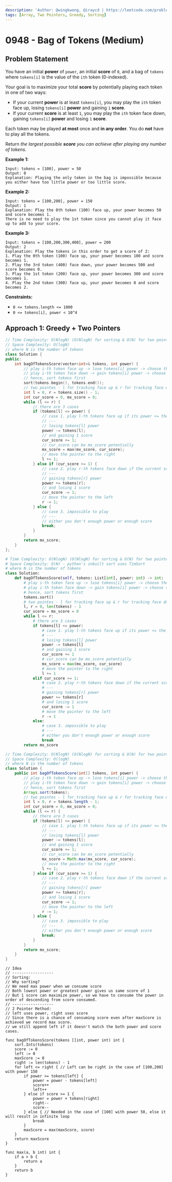 ```yaml
---
description: 'Author: @wingkwong, @iraycd | https://leetcode.com/problems/bag-of-tokens/'
tags: [Array, Two Pointers, Greedy, Sorting]
---
```


# 0948 - Bag of Tokens (Medium) 

## Problem Statement

You have an initial **power** of `power`, an initial **score** of `0`, and a bag of `tokens` where `tokens[i]` is the value of the `ith` token (0-indexed).

Your goal is to maximize your total **score** by potentially playing each token in one of two ways:

- If your current **power** is at least `tokens[i]`, you may play the `ith` token face up, losing `tokens[i]` **power** and gaining `1` **score**.
- If your current **score** is at least `1`, you may play the `ith` token face down, gaining `tokens[i]` **power** and losing `1` **score**.

Each token may be played **at most** once and **in any order**. You do **not** have to play all the tokens.

Return *the largest possible **score** you can achieve after playing any number of tokens*.

**Example 1:**

```
Input: tokens = [100], power = 50
Output: 0
Explanation: Playing the only token in the bag is impossible because you either have too little power or too little score.
```

**Example 2:**

```
Input: tokens = [100,200], power = 150
Output: 1
Explanation: Play the 0th token (100) face up, your power becomes 50 and score becomes 1.
There is no need to play the 1st token since you cannot play it face up to add to your score.
```

**Example 3:**

```
Input: tokens = [100,200,300,400], power = 200
Output: 2
Explanation: Play the tokens in this order to get a score of 2:
1. Play the 0th token (100) face up, your power becomes 100 and score becomes 1.
2. Play the 3rd token (400) face down, your power becomes 500 and score becomes 0.
3. Play the 1st token (200) face up, your power becomes 300 and score becomes 1.
4. Play the 2nd token (300) face up, your power becomes 0 and score becomes 2.
```

**Constraints:**

- `0 <= tokens.length <= 1000`
- `0 <= tokens[i], power < 10^4`

## Approach 1: Greedy + Two Pointers

<Tabs>

<TabItem value="cpp" label="C++">
<SolutionAuthor name="@wingkwong"/>

```cpp
// Time Complexity: O(NlogN) (O(NlogN) for sorting & O(N) for two pointers.)
// Space Complexity: O(logN)
// where N is the number of tokens
class Solution {
public:
    int bagOfTokensScore(vector<int>& tokens, int power) {
        // play i-th token face up -> lose tokens[i] power -> choose the smallest one
        // play i-th token face down -> gain tokens[i] power -> choose the largest one
        // hence, sort tokens first
        sort(tokens.begin(), tokens.end());
        // two pointes - l for tracking face up & r for tracking face down
        int l = 0, r = tokens.size() - 1;
        int cur_score = 0, mx_score = 0;
        while (l <= r) {
            // there are 3 cases
            if (tokens[l] <= power) {
                // case 1. play l-th tokens face up if its power <= the current power
                // ---
                // losing tokens[l] power
                power -= tokens[l];
                // and gaining 1 score
                cur_score += 1;
                // cur_score can be mx_score potentially
                mx_score = max(mx_score, cur_score);
                // move the pointer to the right
                l += 1;
            } else if (cur_score >= 1) {
                // case 2. play r-th tokens face down if the current score is at least 1
                // ---
                // gaining tokens[r] power
                power += tokens[r];
                // and losing 1 score
                cur_score -= 1;
                // move the pointer to the left
                r -= 1;
            } else {
                // case 3. impossible to play
				// ---
                // either you don't enough power or enough score
                break;
            }
        }
        return mx_score;
    }
};
```
</TabItem>

<TabItem value="py" label="Python">
<SolutionAuthor name="@wingkwong"/>

```py
# Time Complexity: O(NlogN) (O(NlogN) for sorting & O(N) for two pointers.)
# Space Complexity: O(N) - python's inbuilt sort uses TimSort
# where N is the number of tokens
class Solution:
    def bagOfTokensScore(self, tokens: List[int], power: int) -> int:
        # play i-th token face up -> lose tokens[i] power -> choose the smallest one
        # play i-th token face down -> gain tokens[i] power -> choose the largest one
        # hence, sort tokens first
        tokens.sort()
        # two pointes - l for tracking face up & r for tracking face down
        l, r = 0, len(tokens) - 1
        cur_score = mx_score = 0
        while l <= r:
            # there are 3 cases
            if tokens[l] <= power:
                # case 1. play l-th tokens face up if its power <= the current power
                # ---
                # losing tokens[l] power
                power -= tokens[l]
                # and gaining 1 score
                cur_score += 1
                # cur_score can be mx_score potentially
                mx_score = max(mx_score, cur_score)
                # move the pointer to the right
                l += 1
            elif cur_score >= 1:
                # case 2. play r-th tokens face down if the current score is at least 1
                # ---
                # gaining tokens[r] power
                power += tokens[r]
                # and losing 1 score
                cur_score -= 1
                # move the pointer to the left
                r -= 1
            else:
                # case 3. impossible to play
                # ---
                # either you don't enough power or enough score
                break
        return mx_score
```

</TabItem>

<TabItem value="java" label="Java">
<SolutionAuthor name="@wingkwong"/>

```java
// Time Complexity: O(NlogN) (O(NlogN) for sorting & O(N) for two pointers.)
// Space Complexity: O(logN)
// where N is the number of tokens
class Solution {
    public int bagOfTokensScore(int[] tokens, int power) {
        // play i-th token face up -> lose tokens[i] power -> choose the smallest one
        // play i-th token face down -> gain tokens[i] power -> choose the largest one
        // hence, sort tokens first
        Arrays.sort(tokens);
        // two pointes - l for tracking face up & r for tracking face down
        int l = 0, r = tokens.length - 1;
        int cur_score = 0, mx_score = 0;
        while (l <= r) {
            // there are 3 cases
            if (tokens[l] <= power) {
                // case 1. play l-th tokens face up if its power <= the current power
                // ---
                // losing tokens[l] power
                power -= tokens[l];
                // and gaining 1 score
                cur_score += 1;
                // cur_score can be mx_score potentially
                mx_score = Math.max(mx_score, cur_score);
                // move the pointer to the right
                l += 1;
            } else if (cur_score >= 1) {
                // case 2. play r-th tokens face down if the current score is at least 1
                // ---
                // gaining tokens[r] power
                power += tokens[r];
                // and losing 1 score
                cur_score -= 1;
                // move the pointer to the left
                r -= 1;
            } else {
                // case 3. impossible to play
                // ---
                // either you don't enough power or enough score
                break;
            }
        }
        return mx_score;
    }
}
```
</TabItem>
<TabItem value="go" label="Go">
<SolutionAuthor name="@iraycd"/>

```golang
// Idea
// ------------------
// Sorting:
// Why sorting?
// We need max power when we consume score
// Both lowest power or greatest power gives us same score of 1
// But 1 score can maximize power, so we have to consume the power in order of descending from score consumed.
// ------------------
// 2 Pointer Method:
// left uses power, right uses score
// Since there is a chance of consuming score even after maxScore is achieved we record max score.
// we still append left if it doesn't match the both power and score cases.

func bagOfTokensScore(tokens []int, power int) int {
	sort.Ints(tokens)
	score := 0
	left := 0
	maxScore := 0
	right := len(tokens) - 1
	for left <= right { // Left can be right in the case of [100,200] with power 150
		if power >= tokens[left] {
			power = power - tokens[left]
			score++
			left++
		} else if score >= 1 {
			power = power + tokens[right]
			right--
			score--
		} else { // Needed in the case of [100] with power 50, else it will result in infinite loop
			break
		}
		maxScore = max(maxScore, score)
	}
	return maxScore
}

func max(a, b int) int {
	if a > b {
		return a
	}
	return b
}
```

</TabItem>
</Tabs>
